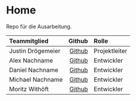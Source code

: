 # Home
Repo für die Ausarbeitung.</br>


| Teammitglied   | Github | Rolle |
|:-----------------|------------:|:--------|
| Justin Drögemeier|[Github](https://github.com/SephirotJustin)| Projektleiter|
| Alex Nachname    |[Github](https://github.com/AlexanderDel)| Entwickler|
| Daniel Nachname  |[Github](https://github.com/Clynotis)| Entwickler|
| Michael Nachname |[Github](https://github.com/TheFreeZerg)| Entwickler|
| Moritz Withöft   |[Github](https://github.com/mwithoeft)| Entwickler|



